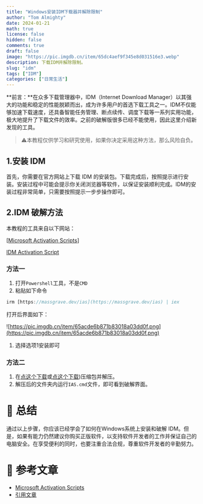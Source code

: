 ```yaml
---
title: "Windows安装IDM下载器并解除限制"
author: "Tom Almighty"
date: 2024-01-21
math: true
license: false
hidden: false
comments: true
draft: false
image: "https://pic.imgdb.cn/item/65dc4aef9f345e8d031516e3.webp"
description: 下载IDM并解除限制。
slug: "idm"
tags: ["IDM"]
categories: ["日常生活"]
---
```


**前言：**在众多下载管理器中，IDM（Internet Download Manager）以其强大的功能和稳定的性能脱颖而出，成为许多用户的首选下载工具之一。IDM不仅能够加速下载速度，还具备智能任务管理、断点续传、调度下载等一系列实用功能，极大地提升了下载文件的效率。之前的破解版很多已经不能使用，因此这里介绍新发现的工具。

> ⚠️本教程仅供学习和研究使用，如果你决定采用这种方法，那么风险自负。


## 1.安装 IDM

首先，你需要在官方网站上下载 IDM 的安装包。下载完成后，按照提示进行安装。安装过程中可能会提示你关闭浏览器等软件，以保证安装顺利完成。IDM的安装过程非常简单，只需要按照提示一步步操作即可。

## 2.IDM 破解方法

本教程的工具来自以下网站：

[[Microsoft Activation Scripts](https://massgrave.dev/index.html)]

[IDM Activation Script](https://massgrave.dev/idm-activation-script.html)

### 方法一

1. 打开`Powershell`工具，不是`CMD`
2. 粘贴如下命令

```jsx
irm [https://massgrave.dev/ias](https://massgrave.dev/ias) | iex
```

打开后界面如下：

![https://pic.imgdb.cn/item/65acde6b871b83018a03dd0f.png](https://pic.imgdb.cn/item/65acde6b871b83018a03dd0f.png)

1. 选择选项1安装即可

### 方法二

1. 在[点这个下载](https://github.com/WindowsAddict/IDM-Activation-Script/archive/refs/heads/main.zip)或[点这个下载](https://bitbucket.org/WindowsAddict/idm-activation-script/get/main.zip))压缩包并解压。
2. 解压后的文件夹内运行`IAS.cmd`文件，即可看到破解界面。

# 🤗 总结

通过以上步骤，你应该已经学会了如何在Windows系统上安装和破解 IDM。但是，如果有能力仍然建议你购买正版软件，以支持软件开发者的工作并保证自己的电脑安全。在享受便利的同时，也要注重合法合规，尊重软件开发者的辛勤努力。

# 📎 参考文章

- [Microsoft Activation Scripts](https://massgrave.dev/index.html)
- [引用文章](https://www.kkckk.com/archives/Internet-Download-Manage-Crack)

</aside>